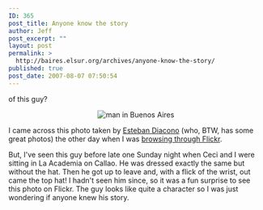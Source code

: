 ```yaml
---
ID: 365
post_title: Anyone know the story
author: Jeff
post_excerpt: ""
layout: post
permalink: >
  http://baires.elsur.org/archives/anyone-know-the-story/
published: true
post_date: 2007-08-07 07:50:54
---
```

of this guy?

<center <a href="http://flickr.com/photos/teban32/576169567/"><img src='http://baires.elsur.org/wp-content/uploads/2007/08/oddman.jpg' alt='man in Buenos Aires' />
</center>

I came across this photo taken by <a href="http://www.yesterdayslife.com/photofront/tebis">Esteban Diacono</a> (who, BTW, has some great photos) the other day when I was <a href="http://flickr.com/photos/teban32/576169567/">browsing through Flickr</a>.  

But, I've seen this guy before late one Sunday night when Ceci and I were sitting in La Academia on Callao. He was dressed exactly the same but without the hat. Then he got up to leave and, with a flick of the wrist, out came the top hat! I hadn't seen him since, so it was a fun surprise to see this photo on Flickr. The guy looks like quite a character so I was just wondering if anyone knew his story.